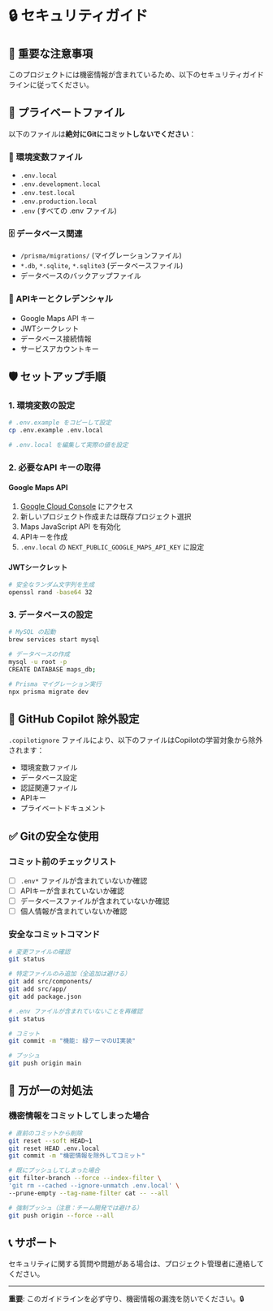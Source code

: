 # 🔒 セキュリティガイド

## 🚨 重要な注意事項

このプロジェクトには機密情報が含まれているため、以下のセキュリティガイドラインに従ってください。

## 📁 プライベートファイル

以下のファイルは**絶対にGitにコミットしないでください**：

### 🔐 環境変数ファイル
- `.env.local`
- `.env.development.local` 
- `.env.test.local`
- `.env.production.local`
- `.env` (すべての .env ファイル)

### 🗄️ データベース関連
- `/prisma/migrations/` (マイグレーションファイル)
- `*.db`, `*.sqlite`, `*.sqlite3` (データベースファイル)
- データベースのバックアップファイル

### 🔑 APIキーとクレデンシャル
- Google Maps API キー
- JWTシークレット
- データベース接続情報
- サービスアカウントキー

## 🛡️ セットアップ手順

### 1. 環境変数の設定
```bash
# .env.example をコピーして設定
cp .env.example .env.local

# .env.local を編集して実際の値を設定
```

### 2. 必要なAPI キーの取得

#### Google Maps API
1. [Google Cloud Console](https://console.cloud.google.com/) にアクセス
2. 新しいプロジェクト作成または既存プロジェクト選択
3. Maps JavaScript API を有効化
4. APIキーを作成
5. `.env.local` の `NEXT_PUBLIC_GOOGLE_MAPS_API_KEY` に設定

#### JWTシークレット
```bash
# 安全なランダム文字列を生成
openssl rand -base64 32
```

### 3. データベースの設定
```bash
# MySQL の起動
brew services start mysql

# データベースの作成
mysql -u root -p
CREATE DATABASE maps_db;

# Prisma マイグレーション実行
npx prisma migrate dev
```

## 🚫 GitHub Copilot 除外設定

`.copilotignore` ファイルにより、以下のファイルはCopilotの学習対象から除外されます：

- 環境変数ファイル
- データベース設定
- 認証関連ファイル
- APIキー
- プライベートドキュメント

## ✅ Gitの安全な使用

### コミット前のチェックリスト
- [ ] `.env*` ファイルが含まれていないか確認
- [ ] APIキーが含まれていないか確認
- [ ] データベースファイルが含まれていないか確認
- [ ] 個人情報が含まれていないか確認

### 安全なコミットコマンド
```bash
# 変更ファイルの確認
git status

# 特定ファイルのみ追加（全追加は避ける）
git add src/components/
git add src/app/
git add package.json

# .env ファイルが含まれていないことを再確認
git status

# コミット
git commit -m "機能: 緑テーマのUI実装"

# プッシュ
git push origin main
```

## 🚨 万が一の対処法

### 機密情報をコミットしてしまった場合
```bash
# 直前のコミットから削除
git reset --soft HEAD~1
git reset HEAD .env.local
git commit -m "機密情報を除外してコミット"

# 既にプッシュしてしまった場合
git filter-branch --force --index-filter \
'git rm --cached --ignore-unmatch .env.local' \
--prune-empty --tag-name-filter cat -- --all

# 強制プッシュ（注意：チーム開発では避ける）
git push origin --force --all
```

## 📞 サポート

セキュリティに関する質問や問題がある場合は、プロジェクト管理者に連絡してください。

---

**重要**: このガイドラインを必ず守り、機密情報の漏洩を防いでください。🔒
